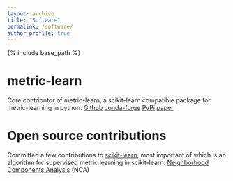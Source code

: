 ```yaml
---
layout: archive
title: "Software"
permalink: /software/
author_profile: true
---
```

{% include base_path %}

metric-learn
=============
Core contributor of metric-learn, a scikit-learn compatible package for metric-learning in python.
[Github](https://github.com/scikit-learn-contrib/metric-learn)  [conda-forge](https://anaconda.org/conda-forge/metric-learn)  [PyPi](https://pypi.org/project/metric-learn/) [paper](https://www.jmlr.org/papers/volume21/19-678/19-678.pdf)

Open source contributions
=========================
Committed a few contributions to [scikit-learn](https://scikit-learn.org/stable/), most important of which is an algorithm for supervised metric learning in scikit-learn: [Neighborhood Components Analysis](https://scikit-learn.org/stable/modules/generated/sklearn.neighbors.NeighborhoodComponentsAnalysis.html) (NCA)